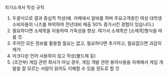 자기소개서 작성 규칙
1. 두괄식으로 결과 중심적 작성(예. 카페에서 알바를 하며 주요고객층인 여성 대학생 소비자들의 니즈를 파악하여 전년대비 매출 50% 증가시킨 경험이 있습니다.)
2. 필요하다면 소제목을 이용하여 가독성을 향상. 여기서 소제목은 [소제목]형식을 따를 것.
3. 주어진 모든 정보를 활용할 필요는 없고, 필요하다면 추가하고, 필요없으면 과감히 제거
4. 마크다운 언어 사용하지 않고 작성(볼드체 등)
5. (조건부) 게임 관련 회사가 아닐 경우, 게임 개발 관련 용어사용을 자제해서 게임 개발을 잘 모르는 사람이 읽어도 이해할 수 있을 정도로 할 것